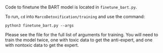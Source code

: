 Code to finetune the BART model is located in `finetune_bart.py`. 

To run, `cd` into `MarcoDetoxification/training` and use the command:

    python3 finetune_bart.py --args

Please see the file for the full list of arguments for training. You will need to train the model twice, one with toxic data to get the anti-expert, and one with nontoxic data to get the expert.
